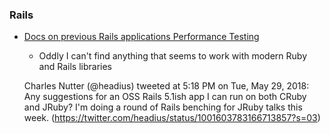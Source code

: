 ### Rails

* [Docs on previous Rails applications Performance Testing](http://guides.rubyonrails.org/v3.2.13/performance_testing.html)
   * Oddly I can't find anything that seems to work with modern Ruby and Rails libraries  

   
   Charles Nutter (@headius) tweeted at 5:18 PM on Tue, May 29, 2018:
Any suggestions for an OSS Rails 5.1ish app I can run on both CRuby and JRuby? I'm doing a round of Rails benching for JRuby talks this week.
(https://twitter.com/headius/status/1001603783166713857?s=03)
